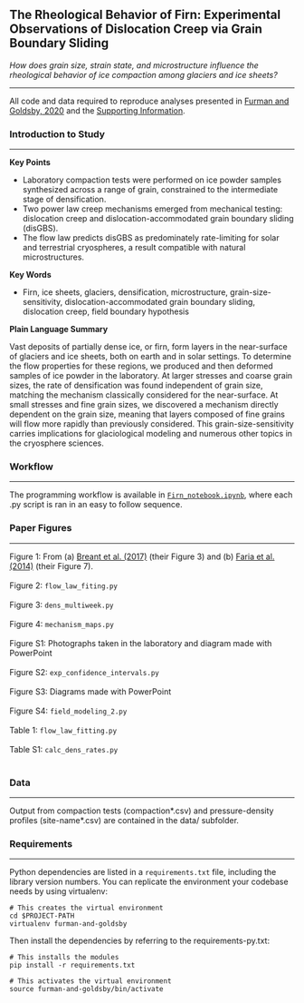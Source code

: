 ## The Rheological Behavior of Firn: Experimental Observations of Dislocation Creep via Grain Boundary Sliding 

*How does grain size, strain state, and microstructure influence the rheological behavior of ice compaction among glaciers and ice sheets?*

---

All code and data required to reproduce analyses presented in [Furman and Goldsby, 2020](https://drive.google.com/file/d/1YA_i9xouhUWkFa5l6MS17KrIIT3p0ogB/view?usp=sharing) and the [Supporting Information](https://drive.google.com/file/d/1SDf_7wlJxUR1KnFe6b0cDSVhVjYN7N4d/view?usp=sharing).

### Introduction to Study
---

**Key Points**
*	Laboratory compaction tests were performed on ice powder samples synthesized across a range of grain, constrained to the intermediate stage of densification. 
*	Two power law creep mechanisms emerged from mechanical testing: dislocation creep and dislocation-accommodated grain boundary sliding (disGBS).
*	The flow law predicts disGBS as predominately rate-limiting for solar and terrestrial cryospheres, a result compatible with natural microstructures. 

**Key Words** 
*	Firn, ice sheets, glaciers, densification, microstructure, grain-size-sensitivity, dislocation-accommodated grain boundary sliding, dislocation creep, field boundary hypothesis

**Plain Language Summary** 

Vast deposits of partially dense ice, or firn, form layers in the near-surface of glaciers and ice sheets, both on earth and in solar settings. To determine the flow properties for these regions, we produced and then deformed samples of ice powder in the laboratory. At larger stresses and coarse grain sizes, the rate of densification was found independent of grain size, matching the mechanism classically considered for the near-surface. At small stresses and fine grain sizes, we discovered a mechanism directly dependent on the grain size, meaning that layers composed of fine grains will flow more rapidly than previously considered. This grain-size-sensitivity carries implications for glaciological modeling and numerous other topics in the cryosphere sciences. 

### Workflow

---

The programming workflow is available in [`Firn_notebook.ipynb`](https://nbviewer.jupyter.org/github/daniel-furman/Furman-and-Goldsby/blob/master/Firn_notebook.ipynb), where each .py script is ran in an easy to follow sequence.


### Paper Figures

---

Figure 1: From (a) [Breant et al. (2017)](https://doi.org/10.5194/cp-13-833-2017) (their Figure 3) and (b) [Faria et al. (2014)](https://doi.org/10.1016/j.jsg.2013.11.003) (their Figure 7). <br><br>
Figure 2: `flow_law_fiting.py` <br><br>
Figure 3: `dens_multiweek.py` <br><br>
Figure 4: `mechanism_maps.py` <br><br>
Figure S1: Photographs taken in the laboratory and diagram made with PowerPoint <br><br>
Figure S2: `exp_confidence_intervals.py` <br><br>
Figure S3: Diagrams made with PowerPoint <br><br>
Figure S4: `field_modeling_2.py` <br><br>
Table 1: `flow_law_fitting.py` <br><br>
Table S1: `calc_dens_rates.py` <br><br>

### Data

---

Output from compaction tests (compaction*.csv) and pressure-density profiles (site-name*.csv) are contained in the data/ subfolder. 


### Requirements

---

Python dependencies are listed in a `requirements.txt` file, including the library version numbers. You can replicate the environment your codebase needs by using virtualenv:

```
# This creates the virtual environment
cd $PROJECT-PATH
virtualenv furman-and-goldsby
```
Then install the dependencies by referring to the requirements-py.txt:
```
# This installs the modules
pip install -r requirements.txt

# This activates the virtual environment
source furman-and-goldsby/bin/activate
```
